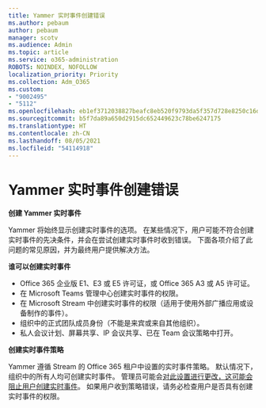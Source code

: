 ```yaml
---
title: Yammer 实时事件创建错误
ms.author: pebaum
author: pebaum
manager: scotv
ms.audience: Admin
ms.topic: article
ms.service: o365-administration
ROBOTS: NOINDEX, NOFOLLOW
localization_priority: Priority
ms.collection: Adm_O365
ms.custom:
- "9002495"
- "5112"
ms.openlocfilehash: eb1ef3712038827beafc8eb520f9793da5f357d728e8250c16d88a99b8b5fe20
ms.sourcegitcommit: b5f7da89a650d2915dc652449623c78be6247175
ms.translationtype: HT
ms.contentlocale: zh-CN
ms.lasthandoff: 08/05/2021
ms.locfileid: "54114918"
---
```

# <a name="live-events-in-yammer-creation-errors"></a>Yammer 实时事件创建错误

**创建 Yammer 实时事件**

Yammer 将始终显示创建实时事件的选项。 在某些情况下，用户可能不符合创建实时事件的先决条件，并会在尝试创建实时事件时收到错误。 下面各项介绍了此问题的常见原因，并为最终用户提供解决方法。

**谁可以创建实时事件**
- Office 365 企业版 E1、E3 或 E5 许可证，或 Office 365 A3 或 A5 许可证。
- 在 Microsoft Teams 管理中心创建实时事件的权限。
- 在 Microsoft Stream 中创建实时事件的权限（适用于使用外部广播应用或设备制作的事件）。
- 组织中的正式团队成员身份（不能是来宾或来自其他组织）。
- 私人会议计划、屏幕共享、IP 会议共享、已在 Team 会议策略中打开。

**创建实时事件策略**

Yammer 遵循 Stream 的 Office 365 租户中设置的实时事件策略。 默认情况下，组织中的所有人均可创建实时事件。 管理员可能会[对此设置进行更改，这可能会阻止用户创建实时事件](https://docs.microsoft.com/stream/live-event-administration#enabling-and-restricting-users-to-creating)。 如果用户收到策略错误，请务必检查用户是否具有创建实时事件的权限。
